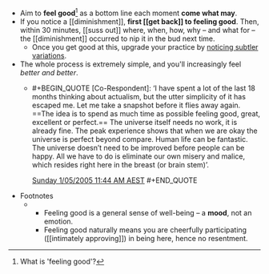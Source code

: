 - Aim to **feel good**[^def] as a bottom line each moment **come what may**.
- If you notice a [[diminishment]], **first [[get back]] to feeling good**. Then, within 30 minutes, [[suss out]] where, when, how, why – and what for – the [[diminishment]] occurred to nip it in the bud next time.
	- Once you get good at this, upgrade your practice by [noticing subtler variations](((682d28ca-238d-41ab-8f17-2f1a421d6692))).
- The whole process is extremely simple, and you'll increasingly feel *better and better*.
	- #+BEGIN_QUOTE
	  [Co-Respondent]: ‘I have spent a lot of the last 18 months thinking about actualism, but the utter simplicity of it has escaped me. Let me take a snapshot before it flies away again. ==The idea is to spend as much time as possible feeling good, great, excellent or perfect.== The universe itself needs no work, it is already fine. The peak experience shows that when we are okay the universe is perfect beyond compare. Human life can be fantastic. The universe doesn’t need to be improved before people can be happy. All we have to do is eliminate our own misery and malice, which resides right here in the breast (or brain stem)’. 
	  
	  [Sunday 1/05/2005 11:44 AM AEST](https://actualfreedom.com.au/richard/selectedcorrespondence/sc-method5.htm)
	  #+END_QUOTE
- Footnotes
	- [^def]: What is 'feeling good'?
		- Feeling good is a general sense of well-being – a **mood**, not an emotion.
		- Feeling good naturally means you are cheerfully participating ([[intimately approving]]) in being here, hence no resentment.